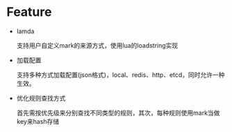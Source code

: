 # Feature

* lamda
  
  支持用户自定义mark的来源方式，使用lua的loadstring实现
  
* 加载配置

  支持多种方式加载配置(json格式)，local、redis、http、etcd，同时允许一种生效。
  
* 优化规则查找方式

  首先需按优先级来分别查找不同类型的规则，其次，每种规则使用mark当做key来hash存储
